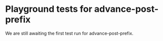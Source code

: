 # Playground tests for advance-post-prefix
We are still awaiting the first test run for advance-post-prefix.
